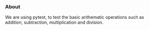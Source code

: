 ### About
We are using pytest, to test the basic arithematic operations such as addition, subtraction, multiplication and division.